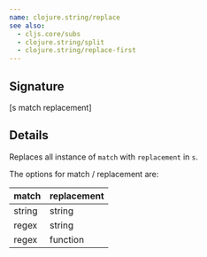 ```yaml
---
name: clojure.string/replace
see also:
  - cljs.core/subs
  - clojure.string/split
  - clojure.string/replace-first
---
```


## Signature
[s match replacement]


## Details

Replaces all instance of `match` with `replacement` in `s`.

The options for match / replacement are:

| match  | replacement |
|--------|-------------|
| string | string      |
| regex  | string      |
| regex  | function    |
